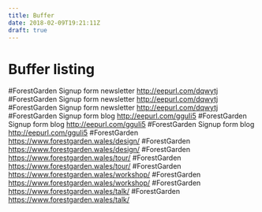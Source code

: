 ```yaml
---
title: Buffer
date: 2018-02-09T19:21:11Z
draft: true
---
```


# Buffer listing

 #ForestGarden Signup form newsletter http://eepurl.com/dqwytj
 #ForestGarden Signup form newsletter http://eepurl.com/dqwytj
 #ForestGarden Signup form newsletter http://eepurl.com/dqwytj
 #ForestGarden Signup form blog http://eepurl.com/gguIi5
 #ForestGarden Signup form blog http://eepurl.com/gguIi5
 #ForestGarden Signup form blog http://eepurl.com/gguIi5
 #ForestGarden https://www.forestgarden.wales/design/
 #ForestGarden https://www.forestgarden.wales/design/
 #ForestGarden https://www.forestgarden.wales/tour/
 #ForestGarden https://www.forestgarden.wales/tour/
 #ForestGarden https://www.forestgarden.wales/workshop/
 #ForestGarden https://www.forestgarden.wales/workshop/
 #ForestGarden https://www.forestgarden.wales/talk/
 #ForestGarden https://www.forestgarden.wales/talk/
